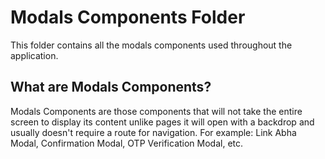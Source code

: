 # Modals Components Folder

This folder contains all the modals components used throughout the application.

## What are Modals Components?

Modals Components are those components that will not take the entire screen to display its content unlike pages it will open with a backdrop and usually doesn't require a route for navigation.
For example: Link Abha Modal, Confirmation Modal, OTP Verification Modal, etc.
